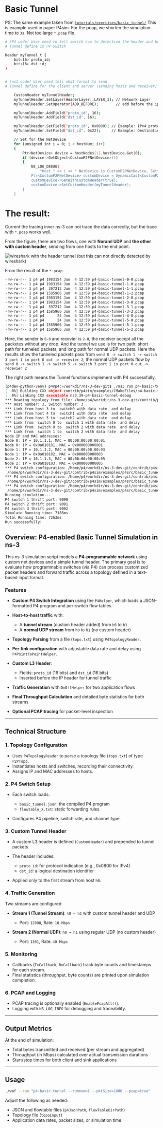 # Basic Tunnel

PS: The same example taken from [`tutorials/exercises/basic_tunnel/`](https://github.com/p4lang/tutorials/tree/master/exercises/basic_tunnel)
This is example used in paper P4sim. For the pcap, we shorten the simulation time to `3s`. Not too large `*.pcap` file.


```bash
# [P4 code] User need to tell switch how to detection the header and how to process with P4.
# Tunnel define in P4 Switch

header myTunnel_t {
    bit<16> proto_id;
    bit<16> dst_id;
}


# [ns3 code] User need tell what format to send
# Tunnel define for the client and server (sending hosts and receiver)

    CustomHeader myTunnelHeader;
    myTunnelHeader.SetLayer(HeaderLayer::LAYER_3); // Network Layer
    myTunnelHeader.SetOperator(ADD_BEFORE);        // add before the ipv4 header

    myTunnelHeader.AddField("proto_id", 16);
    myTunnelHeader.AddField("dst_id", 16);

    myTunnelHeader.SetField("proto_id", 0x0800); // Example: IPv4 protocol
    myTunnelHeader.SetField("dst_id", 0x22);     // Example: Destination ID

    // Set for the NetDevice
    for (unsigned int i = 0; i < hostNum; i++)
    {
        Ptr<NetDevice> device = hostNodes[i].hostDevice.Get(0);
        if (device->GetObject<CustomP2PNetDevice>())
        {
            NS_LOG_DEBUG(
                "Host " << i << " NetDevice is CustomP2PNetDevice, Setting for the Tunnel Header!");
            Ptr<CustomP2PNetDevice> customDevice = DynamicCast<CustomP2PNetDevice>(device);
            customDevice->SetWithCustomHeader(true);
            customDevice->SetCustomHeader(myTunnelHeader);
        }
    }
```


# The result:

Current the tracing inner ns-3 can not trace the data correctly, but the trace with `*.pcap` works well.

From the figure, there are two flows, one with **Noraml UDP** and **the other with custom header**, sending from one hosts to the end point.

![wireshark with the header tunnel (but this can not directly detected by wireshark)](./wireshark_check_1.png)

From the result of the `*.pcap`:

```bash
-rw-rw-r-- 1 p4 p4 1983154 Jun  4 12:59 p4-basic-tunnel-0-0.pcap
-rw-rw-r-- 1 p4 p4 1983154 Jun  4 12:59 p4-basic-tunnel-1-0.pcap
-rw-rw-r-- 1 p4 p4  397212 Jun  4 12:59 p4-basic-tunnel-1-1.pcap
-rw-rw-r-- 1 p4 p4 1585966 Jun  4 12:59 p4-basic-tunnel-1-2.pcap
-rw-rw-r-- 1 p4 p4 1983154 Jun  4 12:59 p4-basic-tunnel-2-0.pcap
-rw-rw-r-- 1 p4 p4 1983154 Jun  4 12:59 p4-basic-tunnel-3-0.pcap
-rw-rw-r-- 1 p4 p4  397212 Jun  4 12:59 p4-basic-tunnel-3-1.pcap
-rw-rw-r-- 1 p4 p4 1585966 Jun  4 12:59 p4-basic-tunnel-3-2.pcap
-rw-rw-r-- 1 p4 p4      24 Jun  4 12:59 p4-basic-tunnel-4-0.pcap
-rw-rw-r-- 1 p4 p4      24 Jun  4 12:59 p4-basic-tunnel-5-0.pcap
-rw-rw-r-- 1 p4 p4 1585966 Jun  4 12:59 p4-basic-tunnel-5-1.pcap
-rw-rw-r-- 1 p4 p4 1585966 Jun  4 12:59 p4-basic-tunnel-5-2.pcap
```
Here, the sender is `0-0` and recevier is `2-0`, the receiver accept all the packetes without any drop. And the tunnel we use is for two path: short path for tunneled packets, and long path for normal UDP packets. Here the results show the tunneled packets pass from `send 0 -> switch 1 -> switch 3 port 1 in port 0 out -> recevier 2`, the normal UDP packets flow by `send 0 -> switch 1 -> switch 5 -> switch 3 port 2 in port 0 out -> recevier 2`

The right path means the Tunnel functions implement with P4 successfully.


```bash
(p4dev-python-venv) p4@p4:~/workdir/ns-3-dev-git$ ./ns3 run p4-basic-tunnel
[  0%] Building CXX object contrib/p4sim/examples/CMakeFiles/p4-basic-tunnel.dir/p4-basic-tunnel.cc.o
[  0%] Linking CXX executable ns3.39-p4-basic-tunnel-debug
*** Reading topology from file: /home/p4/workdir/ns-3-dev-git/contrib/p4sim/examples/p4src/basic_tunnel/topo.txt with format: P2PTopo
*** Host number: 3, Switch number: 3
*** Link from host 3 to  switch0 with data rate  and delay 
*** Link from host 4 to  switch1 with data rate  and delay 
*** Link from host 5 to  switch2 with data rate  and delay 
*** Link from  switch 0 to  switch 1 with data rate  and delay 
*** Link from  switch 0 to  switch 2 with data rate  and delay 
*** Link from  switch 1 to  switch 2 with data rate  and delay 
Node IP and MAC addresses:
Node 0: IP = 10.1.1.1, MAC = 00:00:00:00:00:01
Node 0: IP = 0x0a010101, MAC = 0x000000000001
Node 1: IP = 10.1.1.2, MAC = 00:00:00:00:00:03
Node 1: IP = 0x0a010102, MAC = 0x000000000003
Node 2: IP = 10.1.1.3, MAC = 00:00:00:00:00:05
Node 2: IP = 0x0a010103, MAC = 0x000000000005
*** P4 switch configuration: /home/p4/workdir/ns-3-dev-git/contrib/p4sim/examples/p4src/basic_tunnel/basic_tunnel.json, 
 /home/p4/workdir/ns-3-dev-git/contrib/p4sim/examples/p4src/basic_tunnel/flowtable_0.txt
*** P4 switch configuration: /home/p4/workdir/ns-3-dev-git/contrib/p4sim/examples/p4src/basic_tunnel/basic_tunnel.json, 
 /home/p4/workdir/ns-3-dev-git/contrib/p4sim/examples/p4src/basic_tunnel/flowtable_1.txt
*** P4 switch configuration: /home/p4/workdir/ns-3-dev-git/contrib/p4sim/examples/p4src/basic_tunnel/basic_tunnel.json, 
 /home/p4/workdir/ns-3-dev-git/contrib/p4sim/examples/p4src/basic_tunnel/flowtable_2.txt
Running simulation...
P4 switch 1 thrift port: 9090
P4 switch 2 thrift port: 9091
P4 switch 3 thrift port: 9092
Simulate Running time: 7185ms
Total Running time: 7263ms
Run successfully!
```


## Overview: P4-enabled Basic Tunnel Simulation in ns-3

This ns-3 simulation script models a **P4-programmable network** using custom net devices and a simple tunnel header. The primary goal is to evaluate how programmable switches (via P4) can process customized packet headers and forward traffic across a topology defined in a text-based input format.

### Features

* **Custom P4 Switch Integration** using the `P4Helper`, which loads a JSON-formatted P4 program and per-switch flow tables.
* **Host-to-host traffic** with:

  * A **tunnel stream** (custom header added) from `h0` to `h1`
  * A **normal UDP stream** from `h0` to `h1` (no custom header)
* **Topology Parsing** from a file (`topo.txt`) using `P4TopologyReader`.
* **Per-link configuration** with adjustable data rate and delay using `P4PointToPointHelper`.
* **Custom L3 Header**:

  * Fields: `proto_id` (16 bits) and `dst_id` (16 bits)
  * Inserted before the IP header for tunnel traffic
* **Traffic Generation** with `OnOffHelper` for two application flows
* **Final Throughput Calculation** and detailed byte statistics for both streams
* **Optional PCAP tracing** for packet-level inspection

---

## Technical Structure

### 1. **Topology Configuration**

* Uses `P4TopologyReader` to parse a topology file (`topo.txt`) of type `P2PTopo`.
* Instantiates hosts and switches, recording their connectivity.
* Assigns IP and MAC addresses to hosts.

### 2. **P4 Switch Setup**

* Each switch loads:

  * `basic_tunnel.json`: the compiled P4 program
  * `flowtable_X.txt`: static forwarding rules
* Configures P4 pipeline, switch rate, and channel type.

### 3. **Custom Tunnel Header**

* A custom L3 header is defined (`CustomHeader`) and prepended to tunnel packets.
* The header includes:

  * `proto_id`: for protocol indication (e.g., 0x0800 for IPv4)
  * `dst_id`: a logical destination identifier
* Applied only to the first stream from host `h0`.

### 4. **Traffic Generation**

Two streams are configured:

* **Stream 1 (Tunnel Stream)**:
  `h0 → h1` with custom tunnel header and UDP

  * Port: `12000`, Rate: `10 Mbps`
* **Stream 2 (Normal UDP)**:
  `h0 → h1` using regular UDP (no custom header)

  * Port: `1301`, Rate: `40 Mbps`

### 5. **Monitoring**

* Callbacks (`TxCallback`, `RxCallback`) track byte counts and timestamps for each stream.
* Final statistics (throughput, byte counts) are printed upon simulation completion.

### 6. **PCAP and Logging**

* PCAP tracing is optionally enabled (`EnablePcapAll()`).
* Logging with `NS_LOG_INFO` for debugging and traceability.

---

## Output Metrics

At the end of simulation:

* Total bytes transmitted and received (per stream and aggregated)
* Throughput (in Mbps) calculated over actual transmission durations
* Start/stop times for both client and sink applications

---

## Usage

```bash
./waf --run "p4-basic-tunnel --runnum=1 --pktSize=1000 --pcap=true"
```

Adjust the following as needed:

* JSON and flowtable files (`p4JsonPath`, `flowTableDirPath`)
* Topology file (`topoInput`)
* Application data rates, packet sizes, or simulation time

